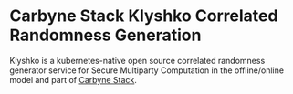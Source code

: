 # Carbyne Stack Klyshko Correlated Randomness Generation

Klyshko is a kubernetes-native open source correlated randomness generator
service for Secure Multiparty Computation in the offline/online model and part
of [Carbyne Stack](https://github.com/carbynestack).
